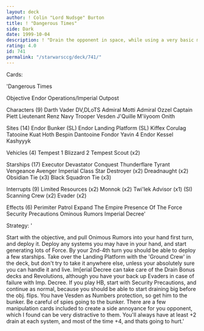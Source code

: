 ```yaml
---
layout: deck
author: ! Colin "Lord Nudsge" Burton
title: ! "Dangerous Times"
side: Dark
date: 1999-10-04
description: ! "Drain the opponent in space, while using a very basic manipulation technique."
rating: 4.0
id: 741
permalink: "/starwarsccg/deck/741/"
---
```

Cards: 

'Dangerous Times

Objective
Endor Operations/Imperial Outpost

Characters (9)
Darth Vader
DV,DLoTS
Admiral Motti
Admiral Ozzel
Captain Piett
Lieutenant Renz
Navy Trooper Vesden
J'Quille
M'iiyoom Onith

Sites (14)
Endor Bunker (SL)
Endor Landing Platform (SL)
Kiffex
Corulag
Tatooine
Kuat
Hoth
Bespin
Dantooine
Fondor
Yavin 4
Endor
Kessel
Kashyyyk

Vehicles (4)
Tempest 1
Blizzard 2
Tempest Scout (x2)

Starships (17)
Executor
Devastator
Conquest
Thunderflare
Tyrant
Vengeance
Avenger
Imperial Class Star Destroyer (x2)
Dreadnaught (x2)
Obsidian Tie (x3)
Black Squadron Tie (x3)

Interrupts (9)
Limited Resources (x2)
Monnok (x2)
Twi'lek Advisor (x1) (SI)
Scanning Crew (x2)
Evader (x2)

Effects (6)
Perimiter Patrol
Expand The Empire
Presence Of The Force
Security Precautions
Ominous Rumors
Imperial Decree'

Strategy: '

Start with the objective, and pull Onimous Rumors into your hand first turn, and deploy it. Deploy any systems you may have in your hand, and start generating lots of Force. By your 2nd-4th turn you should be able to deploy a few starships. Take over the Landing Platform with the 'Ground Crew' in the deck, but don't try to take it anywhere else, unless your absolutely sure you can handle it and live. Im[erial Decree can take care of the Drain Bonus decks and Revolutions, although you have your back up Evaders in case of failure with Imp. Decree. If you play HB, start with Security Precautions, and continue as normal, because you should be able to start draining big before the obj. flips. You have Vesden as Numbers protection, so get him to the bunker. Be careful of spies going to the bunker. There are a few manipulation cards included to create a side annoyance for you opponent, which I found can be very distractive to them. You'll always have at least +2 drain at each system, and most of the time +4, and thats going to hurt.'
